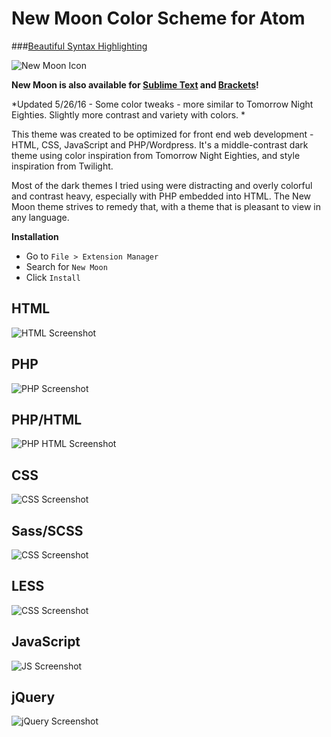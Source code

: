 New Moon Color Scheme for Atom
===========================
###[Beautiful Syntax Highlighting](http://taniarascia.github.io/new-moon/)

![New Moon Icon](https://raw.githubusercontent.com/taniarascia/new-moon/master/images/newmoon.png)

**New Moon is also available for [Sublime Text](https://github.com/taniarascia/new-moon-sublime) and [Brackets](https://github.com/taniarascia/new-moon)!**

*Updated 5/26/16 - Some color tweaks - more similar to Tomorrow Night Eighties. Slightly more contrast and variety with colors. *

This theme was created to be optimized for front end web development - HTML, CSS, JavaScript and PHP/Wordpress. It's a middle-contrast dark theme using color inspiration from Tomorrow Night Eighties, and style inspiration from Twilight.

Most of the dark themes I tried using were distracting and overly colorful and contrast heavy, especially with PHP embedded into HTML. The New Moon theme strives to remedy that, with a theme that is pleasant to view in any language.

**Installation**

* Go to `File > Extension Manager`
* Search for `New Moon`
* Click `Install`

## HTML
![HTML Screenshot](https://raw.githubusercontent.com/taniarascia/new-moon-atom-syntax/master/images/html.png)

## PHP
![PHP Screenshot](https://raw.githubusercontent.com/taniarascia/new-moon-atom-syntax/master/images/php.png)

## PHP/HTML
![PHP HTML Screenshot](https://raw.githubusercontent.com/taniarascia/new-moon-atom-syntax/master/images/htmlphp.png)

## CSS
![CSS Screenshot](https://raw.githubusercontent.com/taniarascia/new-moon-atom-syntax/master/images/css.png)

## Sass/SCSS
![CSS Screenshot](https://raw.githubusercontent.com/taniarascia/new-moon-atom-syntax/master/images/scss.png)

## LESS
![CSS Screenshot](https://raw.githubusercontent.com/taniarascia/new-moon-atom-syntax/master/images/less.png)

## JavaScript
![JS Screenshot](https://raw.githubusercontent.com/taniarascia/new-moon-atom-syntax/master/images/js.png)

## jQuery
![jQuery Screenshot](https://raw.githubusercontent.com/taniarascia/new-moon-atom-syntax/master/images/jquery.png) 
